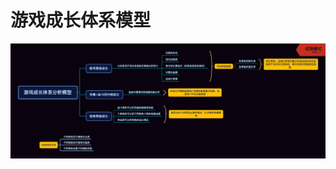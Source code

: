 
# 游戏成长体系模型
![Grouwth-system(Games).png](https://github.com/JiayingLiJenny/Analytic-Model/blob/master/Growth-system/Growth-system(Games).png)

